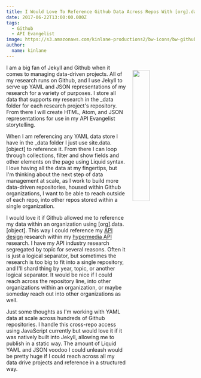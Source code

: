 ```yaml
---
title: I Would Love To Reference Github Data Across Repos With [org].data.[object]
date: 2017-06-22T13:00:00.000Z
tags:
  - Github
  - API Evangelist
image: https://s3.amazonaws.com/kinlane-productions2/bw-icons/bw-github-icon.png
author:
  name: kinlane
---
```

<p><img src="https://s3.amazonaws.com/kinlane-productions2/bw-icons/bw-github-icon.png" align="right" width="30%" style="padding: 15px;" /></p>I am a big fan of Jekyll and Github when it comes to managing data-driven projects. All of my research runs on Github, and I use Jekyll to serve up YAML and JSON representations of my research for a variety of purposes. I store all data that supports my research in the _data folder for each research project's repository. From there I will create HTML, Atom, and JSON representations for use in my API Evangelist storytelling.

When I am referencing any YAML data store I have in the _data folder I just use site.data.[object] to reference it. From there I can loop through collections, filter and show fields and other elements on the page using Liquid syntax. I love having all the data at my fingertips, but I'm thinking about the next step of data management at scale, as I work to build more data-driven repositories, housed within Github organizations, I want to be able to reach outside of each repo, into other repos stored within a single organization.

I would love it if Github allowed me to reference my data within an organization using [org].data.[object]. This way I could reference my [API design](http://design.apievangelist.com) research within my [hypermedia API](http://hypermedia.apievangelist.com) research. I have my API industry research segregated by topic for several reasons. Often it is just a logical separator, but sometimes the research is too big to fit into a single repository, and I'll shard thing by year, topic, or another logical separator. It would be nice if I could reach across the repository line, into other organizations within an organization, or maybe someday reach out into other organizations as well.

Just some thoughts as I'm working with YAML data at scale across hundreds of Github repositories. I handle this cross-repo access using JavaScript currently but would love it if it was natively built into Jekyll, allowing me to publish in a static way. The amount of Liquid YAML and JSON voodoo I could unleash would be pretty huge if I could reach across all my data drive projects and reference in a structured way.
